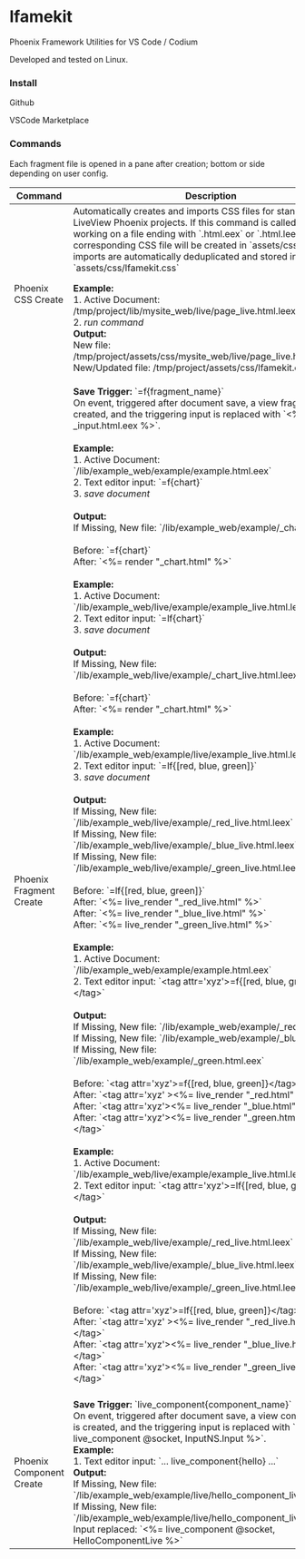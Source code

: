 # lfamekit

Phoenix Framework Utilities for VS Code / Codium

Developed and tested on Linux.

### Install

Github

VSCode Marketplace

### Commands

Each fragment file is opened in a pane after creation; bottom or side depending on user config.

<table>
    <thead>
        <th>Command</th>
        <th>Description</th>
        <th>Notes</th>
    </thead>
    <tbody>
        <tr>
            <td>Phoenix CSS Create</td>
            <td>
                Automatically creates and imports CSS files for 
                standard and LiveView Phoenix projects. If this
                command is called while working on a file ending
                with `.html.eex` or `.html.leex`, a corresponding
                CSS file will be created in `assets/css/`. All
                imports are automatically deduplicated and stored
                in `assets/css/lfamekit.css`
                <br>
                <p>
                    <b>Example:</b>
                    <br>
                    1. Active Document: /tmp/project/lib/mysite_web/live/page_live.html.leex
                    <br />
                    2. <i>run command</i>
                    <br />
                    <b>Output:</b>
                    <br />
                    New file: /tmp/project/assets/css/mysite_web/live/page_live.html.leex.css
                    <br />
                    New/Updated file: /tmp/project/assets/css/lfamekit.css
                </p>
            </td>
            <td>
                <b>Note:</b> 
                <i>Video demo file is `demo.webm`.</i>
            </td>
        </tr>
        <tr>
            <td>Phoenix Fragment Create</td>
            <td>
                <b>Save Trigger:</b> `=f{fragment_name}`
                <br />
                On event, triggered after document save, a view fragment file is created,
                and the triggering input is replaced with `&lt;%= render _input.html.eex %&gt;`.
                <br />
                <br />
                <b>Example:</b>
                <br />
                1. Active Document: `/lib/example_web/example/example.html.eex`
                <br />
                2. Text editor input: `=f{chart}`
                <br />
                3. <i>save document</i>
                <br />
                <br />
                <b>Output:</b>
                <br />
                If Missing, New file: `/lib/example_web/example/_chart.html.eex`
                <br />
                <br />
                Before: `=f{chart}`
                <br />
                After: `<%= render "_chart.html" %>`
                <br />
                <br />
                <b>Example:</b>
                <br />
                1. Active Document: `/lib/example_web/live/example/example_live.html.leex`
                <br />
                2. Text editor input: `=lf{chart}`
                <br />
                3. <i>save document</i>
                <br />
                <br />
                <b>Output:</b>
                <br />
                If Missing, New file: `/lib/example_web/live/example/_chart_live.html.leex`
                <br />
                <br />
                Before: `=f{chart}`
                <br />
                After: `<%= render "_chart.html" %>`
                <br />
                <br />
                <b>Example:</b>
                <br />
                1. Active Document: `/lib/example_web/example/live/example_live.html.leex`
                <br />
                2. Text editor input: `=lf{[red, blue, green]}`
                <br />
                3. <i>save document</i>
                <br />
                <br />
                <b>Output:</b>
                <br />
                If Missing, New file: `/lib/example_web/live/example/_red_live.html.leex`
                <br />
                If Missing, New file: `/lib/example_web/live/example/_blue_live.html.leex`
                <br />
                If Missing, New file: `/lib/example_web/live/example/_green_live.html.leex`
                <br />
                <br />
                Before: `=lf{[red, blue, green]}`
                <br />
                After: `<%= live_render "_red_live.html" %>`<br />
                After: `<%= live_render "_blue_live.html" %>`<br />
                After: `<%= live_render "_green_live.html" %>`
                <br />
                <br />
                <b>Example:</b>
                <br />
                1. Active Document: `/lib/example_web/example/example.html.eex`
                <br />
                2. Text editor input: `&lt;tag attr='xyz'&gt;=f{[red, blue, green]}&lt;/tag&gt;`
                <br />
                <br />
                <b>Output:</b>
                <br />
                If Missing, New file: `/lib/example_web/example/_red.html.eex`
                <br />
                If Missing, New file: `/lib/example_web/example/_blue.html.eex`
                <br />
                If Missing, New file: `/lib/example_web/example/_green.html.eex`
                <br />
                <br />
                Before: `&lt;tag attr='xyz'&gt;=f{[red, blue, green]}&lt;/tag&gt;`
                <br />
                After: `&lt;tag attr='xyz' &gt;&lt;%= live_render "_red.html" %&gt;&lt;/tag&gt;`<br />
                After: `&lt;tag attr='xyz'&gt;&lt;%= live_render "_blue.html" %&gt;&lt;/tag&gt;`<br />
                After: `&lt;tag attr='xyz'&gt;&lt;%= live_render "_green.html" %&gt;&lt;/tag&gt;`
                <br />
                <br />
                <b>Example:</b>
                <br />
                1. Active Document: `/lib/example_web/live/example/example_live.html.leex`
                <br />
                2. Text editor input: `&lt;tag attr='xyz'&gt;=lf{[red, blue, green]}&lt;/tag&gt;`
                <br />
                <br />
                <b>Output:</b>
                <br />
                If Missing, New file: `/lib/example_web/live/example/_red_live.html.leex`
                <br />
                If Missing, New file: `/lib/example_web/live/example/_blue_live.html.leex`
                <br />
                If Missing, New file: `/lib/example_web/live/example/_green_live.html.leex`
                <br />
                <br />
                Before: `&lt;tag attr='xyz'&gt;=lf{[red, blue, green]}&lt;/tag&gt;`
                <br />
                After: `&lt;tag attr='xyz' &gt;&lt;%= live_render "_red_live.html" %&gt;&lt;/tag&gt;`<br />
                After: `&lt;tag attr='xyz'&gt;&lt;%= live_render "_blue_live.html" %&gt;&lt;/tag&gt;`<br />
                After: `&lt;tag attr='xyz'&gt;&lt;%= live_render "_green_live.html" %&gt;&lt;/tag&gt;`
                <br />
                <br />
            </td>
            <td>                
                <b>Note:</b>
                <br />
                <i>Video demo file is `demo2.webm`.</i>
                <br />
                <b>Note:</b>
                <br /> 
                <i>Video demo file is `demo3.webm`.</i>
                <br />
                <b>Note:</b>
                <br /> 
                <i>Video demo file is `demo4.webm`.</i>
                <b>Note:</b>
                <br />
                Not to be confused with `Phoenix Create Component`
            </td>
        </tr>
        <tr>
            <td>Phoenix Component Create</td>
            <td>
                <b>Save Trigger:</b> `live_component{component_name}`
                <br />
                On event, triggered after document save, a view component file is created,
                and the triggering input is replaced with `<%= live_component @socket, InputNS.Input %>`.
                <br />
                <b>Example:</b>
                <br />
                1. Text editor input: `... live_component{hello} ...`
                <br />
                <b>Output:</b>
                <br />
                If Missing, New file: `/lib/example_web/example/live/hello_component_live.html.leex`
                <br />
                If Missing, New file: `/lib/example_web/example/live/hello_component_live.ex`
                <br />
                Input replaced: `<%= live_component @socket, HelloComponentLive %>`
            </td>
            <td>                
            </td>
        </tr>
    </tbody>
</table>
